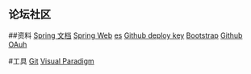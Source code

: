 ## 论坛社区

##资料
[Spring 文档](https://spring.io.guides)
[Spring Web](https://spring.io.guides.gs/serving-web-content/)
[es](https://elasticsearch.cn/explore)
[Github deploy key](https://developer.github.com/v3/guides/managing-deploy-keys/#deploy-keys)
[Bootstrap](https://v3.bootstrap.com/getting-started)
[Github OAuh](https://developer.github.com/apps/building-oauth-apps/creating-an-oauth-app/)


#工具
[Git](https://git-scm.com/download)
[Visual Paradigm](https://www.visual-paradigm.com)